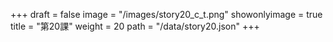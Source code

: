 +++
draft = false 
image = "/images/story20_c_t.png" 
showonlyimage = true 
title = "第20課" 
weight = 20 
path = "/data/story20.json" 
+++
